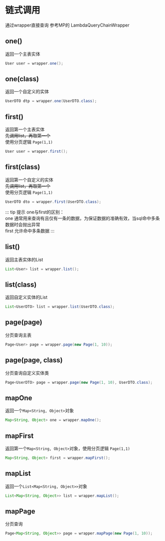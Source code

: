 # 链式调用

通过wrapper直接查询 参考MP的 LambdaQueryChainWrapper

## one() 
  返回一个主表实体
  ```java
  User user = wrapper.one();
  ```
## one(class) 
  返回一个自定义的实体
  ```java
  UserDTO dtp = wrapper.one(UserDTO.class);
  ```
## first() 
  返回第一个主表实体  
  <s>先调用list，再取第一个</s> <Badge type="danger" text="1.4.13-" vertical="top" />  
  使用分页逻辑 `Page(1,1)` <Badge type="tip" text="1.5.0+" vertical="top" />
  ```java
  User user = wrapper.first();
  ```
## first(class) 
  返回第一个自定义的实体    
  <s>先调用list，再取第一个</s> <Badge type="danger" text="1.4.13-" vertical="top" />  
  使用分页逻辑 `Page(1,1)` <Badge type="tip" text="1.5.0+" vertical="top" />
  ```java
  UserDTO dto = wrapper.first(UserDTO.class);
  ```

::: tip 提示
one与first的区别：  
one 通常用来查询有且仅有一条的数据，为保证数据的准确有效，当sql命中多条数据时会抛出异常  
first 允许命中多条数据
:::

## list() 
  返回主表实体的List
  ```java
  List<User> list = wrapper.list();
  ```
## list(class) 
  返回自定义实体的List
  ```java
  List<UserDTO> list = wrapper.list(UserDTO.class);
  ```
## page(page) 
  分页查询主表
  ```java
  Page<User> page = wrapper.page(new Page(1, 10));
  ```
## page(page, class) 
  分页查询自定义实体类
  ```java
  Page<UserDTO> page = wrapper.page(new Page(1, 10), UserDTO.class);
  ```
## mapOne <Badge type="tip" text="1.5.0+" vertical="top" />
  返回一个`Map<String, Object>`对象  
  ```java
  Map<String, Object> one = wrapper.mapOne();
  ```
## mapFirst <Badge type="tip" text="1.5.0+" vertical="top" />
  返回第一个`Map<String, Object>`对象，使用分页逻辑 `Page(1,1)` 
  ```java
  Map<String, Object> first = wrapper.mapFirst();
  ```
## mapList <Badge type="tip" text="1.5.0+" vertical="top" />
  返回一个`List<Map<String, Object>>`对象  
  ```java
  List<Map<String, Object>> list = wrapper.mapList();
  ```
## mapPage <Badge type="tip" text="1.5.0+" vertical="top" />
  分页查询
  ```java
  Page<Map<String, Object>> page = wrapper.mapPage(new Page(1, 10));
  ```
